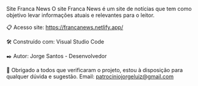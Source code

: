 Site Franca News
O site Franca News é um site de notícias que tem como objetivo levar informações atuais e relevantes para o leitor.

📋 Acesso
site: https://francanews.netlify.app/

🛠️ Construído com:
Visual Studio Code

✒️ Autor:
Jorge Santos -
Desenvolvedor

🎁 Obrigado a todos que verificaram o projeto, estou à disposição para qualquer dúvida e sugestão.
Email: patrociniojorgeluiz@gmail.com
